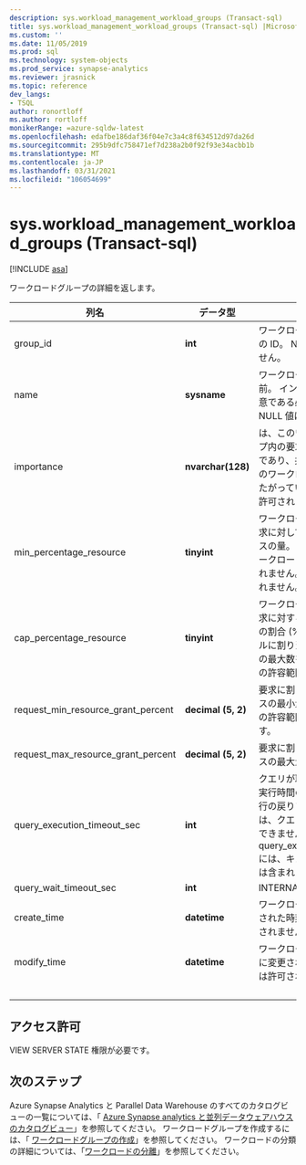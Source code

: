 ```yaml
---
description: sys.workload_management_workload_groups (Transact-sql)
title: sys.workload_management_workload_groups (Transact-sql) |Microsoft Docs
ms.custom: ''
ms.date: 11/05/2019
ms.prod: sql
ms.technology: system-objects
ms.prod_service: synapse-analytics
ms.reviewer: jrasnick
ms.topic: reference
dev_langs:
- TSQL
author: ronortloff
ms.author: rortloff
monikerRange: =azure-sqldw-latest
ms.openlocfilehash: edafbe186daf36f04e7c3a4c8f634512d97da26d
ms.sourcegitcommit: 295b9dfc758471ef7d238a2b0f92f93e34acbb1b
ms.translationtype: MT
ms.contentlocale: ja-JP
ms.lasthandoff: 03/31/2021
ms.locfileid: "106054699"
---
```

# <a name="sysworkload_management_workload_groups-transact-sql"></a>sys.workload_management_workload_groups (Transact-sql)

[!INCLUDE [asa](../../includes/applies-to-version/asa.md)]

 ワークロードグループの詳細を返します。  
  
|列名|データ型|説明|Range|  
|-----------------|---------------|-----------------|-----------|
|group_id|**int**|ワークロード グループの一意の ID。 NULL 値は許可されません。||
|name|**sysname**|ワークロードグループの名前。 インスタンスに対して一意である必要があります。  NULL 値は許可されません。||
|importance|**nvarchar(128)**|は、このワークロードグループ内の要求の相対的な重要度であり、共有リソースの複数のワークロードグループにまたがっています。 NULL 値は許可されません。|low、below_normal、normal (既定)、above_normal、high|
|min_percentage_resource|**tinyint**|ワークロードグループ内の要求に対して確保されるリソースの量。 リソースは、他のワークロードグループと共有されません。 NULL 値は許可されません。||
|cap_percentage_resource|**tinyint**|ワークロードグループ内の要求に対するリソース割り当ての割合 (%)。 指定されたレベルに割り当てられるリソースの最大数を制限します。 value の許容範囲は 1 ～ 100 です。||
|request_min_resource_grant_percent|**decimal (5, 2)**|要求に割り当てられるリソースの最小量を指定します。 値の許容範囲は 0.75 ~ 100 です。||
|request_max_resource_grant_percent |**decimal (5, 2)**|要求に割り当てられるリソースの最大量を指定します。||
|query_execution_timeout_sec|**int**|クエリが取り消されるまでの実行時間の長さ (秒単位)。  実行の戻りフェーズに達した後は、クエリを取り消すことはできません。  query_execution_timeout_sec には、キューに置かれた時間は含まれません。|
|query_wait_timeout_sec|**int**|INTERNAL||
|create_time|**datetime**|ワークロードグループが作成された時刻。 NULL 値は許可されません。||
modify_time|**datetime**|ワークロードグループが最後に変更された時刻。 NULL 値は許可されません。||
|&nbsp;||||
  
## <a name="permissions"></a>アクセス許可

VIEW SERVER STATE 権限が必要です。

## <a name="next-steps"></a>次のステップ

 Azure Synapse Analytics と Parallel Data Warehouse のすべてのカタログビューの一覧については、「 [Azure Synapse analytics と並列データウェアハウスのカタログビュー](../../relational-databases/system-catalog-views/sql-data-warehouse-and-parallel-data-warehouse-catalog-views.md)」を参照してください。 ワークロードグループを作成するには、「 [ワークロードグループの作成](../../t-sql/statements/create-workload-group-transact-sql.md)」を参照してください。 ワークロードの分類の詳細については、「[ワークロードの分離](/azure/sql-data-warehouse/sql-data-warehouse-workload-isolation)」を参照してください。
